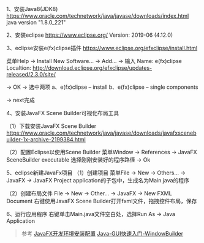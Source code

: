 

1、安装Java8(JDK8)
https://www.oracle.com/technetwork/java/javase/downloads/index.html
java version "1.8.0_221"

2、安装eclipse
https://www.eclipse.org/
Version: 2019-06 (4.12.0)


3、eclipse安装e(fx)clipse插件
https://www.eclipse.org/efxclipse/install.html

菜单Help -> Install New Software… -> Add…  ->  输入
Name: e(fx)clipse
Localtion: http://download.eclipse.org/efxclipse/updates-released/2.3.0/site/

-> OK ->  选中两项
a、e(fx)clipse – install
b、e(fx)clipse – single components

-> next完成

4、安装JavaFX Scene Builder可视化布局工具

（1）下载安装JavaFX Scene Builder
https://www.oracle.com/technetwork/java/javase/downloads/javafxscenebuilder-1x-archive-2199384.html

（2）配置Eclipse以使用Scene Builder
菜单Window -> References -> JavaFX
SceneBuilder executable 选择刚刚安装好的程序路径
-> Ok

5、eclipse新建JavaFx项目
（1）创建项目
菜单File -> New -> Others… -> JavaFX -> JavaFX Project
application的子包中，生成名为Main.java的程序

（2）创建布局文件
File -> New -> Other… -> JavaFX -> New FXML Document
右键使用JavaFX Scene Builder打开fxml文件，拖拽控件布局，保存

6、运行应用程序
右键单击Main.java文件空白处，选择Run As -> Java Application




> 参考
> [JavaFX开发环境安装配置](https://www.yiibai.com/javafx/javafx_environment.html)
> [Java-GUI快速入门-WindowBuilder](https://blog.csdn.net/qq_42035966/article/details/82258199)
